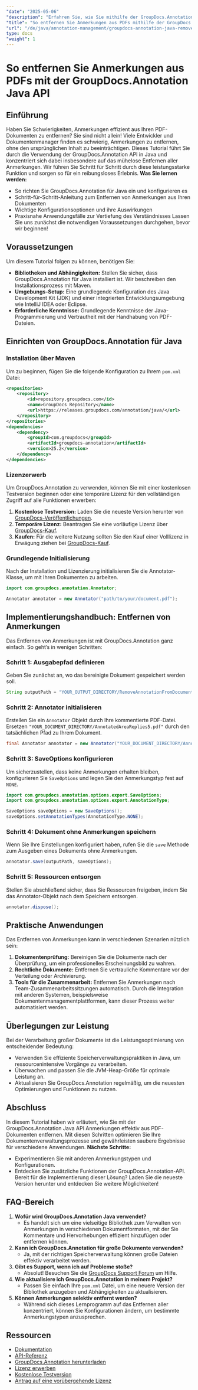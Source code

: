 ```yaml
---
"date": "2025-05-06"
"description": "Erfahren Sie, wie Sie mithilfe der GroupDocs.Annotation-API in Java Anmerkungen nahtlos aus PDF-Dokumenten entfernen. Folgen Sie unserer Schritt-für-Schritt-Anleitung für effizientes Dokumentenmanagement."
"title": "So entfernen Sie Anmerkungen aus PDFs mithilfe der GroupDocs.Annotation Java-API"
"url": "/de/java/annotation-management/groupdocs-annotation-java-remove-pdf-annotations/"
type: docs
"weight": 1
---
```


# So entfernen Sie Anmerkungen aus PDFs mit der GroupDocs.Annotation Java API
## Einführung
Haben Sie Schwierigkeiten, Anmerkungen effizient aus Ihren PDF-Dokumenten zu entfernen? Sie sind nicht allein! Viele Entwickler und Dokumentenmanager finden es schwierig, Anmerkungen zu entfernen, ohne den ursprünglichen Inhalt zu beeinträchtigen. Dieses Tutorial führt Sie durch die Verwendung der GroupDocs.Annotation API in Java und konzentriert sich dabei insbesondere auf das mühelose Entfernen aller Anmerkungen. Wir führen Sie Schritt für Schritt durch diese leistungsstarke Funktion und sorgen so für ein reibungsloses Erlebnis.
**Was Sie lernen werden:**
- So richten Sie GroupDocs.Annotation für Java ein und konfigurieren es
- Schritt-für-Schritt-Anleitung zum Entfernen von Anmerkungen aus Ihren Dokumenten
- Wichtige Konfigurationsoptionen und ihre Auswirkungen
- Praxisnahe Anwendungsfälle zur Vertiefung des Verständnisses
Lassen Sie uns zunächst die notwendigen Voraussetzungen durchgehen, bevor wir beginnen!
## Voraussetzungen
Um diesem Tutorial folgen zu können, benötigen Sie:
- **Bibliotheken und Abhängigkeiten:** Stellen Sie sicher, dass GroupDocs.Annotation für Java installiert ist. Wir beschreiben den Installationsprozess mit Maven.
- **Umgebungs-Setup:** Eine grundlegende Konfiguration des Java Development Kit (JDK) und einer integrierten Entwicklungsumgebung wie IntelliJ IDEA oder Eclipse.
- **Erforderliche Kenntnisse:** Grundlegende Kenntnisse der Java-Programmierung und Vertrautheit mit der Handhabung von PDF-Dateien.
## Einrichten von GroupDocs.Annotation für Java
### Installation über Maven
Um zu beginnen, fügen Sie die folgende Konfiguration zu Ihrem `pom.xml` Datei:
```xml
<repositories>
    <repository>
        <id>repository.groupdocs.com</id>
        <name>GroupDocs Repository</name>
        <url>https://releases.groupdocs.com/annotation/java/</url>
    </repository>
</repositories>
<dependencies>
    <dependency>
        <groupId>com.groupdocs</groupId>
        <artifactId>groupdocs-annotation</artifactId>
        <version>25.2</version>
    </dependency>
</dependencies>
```
### Lizenzerwerb
Um GroupDocs.Annotation zu verwenden, können Sie mit einer kostenlosen Testversion beginnen oder eine temporäre Lizenz für den vollständigen Zugriff auf alle Funktionen erwerben:
1. **Kostenlose Testversion:** Laden Sie die neueste Version herunter von [GroupDocs-Veröffentlichungen](https://releases.groupdocs.com/annotation/java/).
2. **Temporäre Lizenz:** Beantragen Sie eine vorläufige Lizenz über [GroupDocs-Kauf](https://purchase.groupdocs.com/temporary-license/).
3. **Kaufen:** Für die weitere Nutzung sollten Sie den Kauf einer Volllizenz in Erwägung ziehen bei [GroupDocs-Kauf](https://purchase.groupdocs.com/buy).
### Grundlegende Initialisierung
Nach der Installation und Lizenzierung initialisieren Sie die Annotator-Klasse, um mit Ihren Dokumenten zu arbeiten.
```java
import com.groupdocs.annotation.Annotator;

Annotator annotator = new Annotator("path/to/your/document.pdf");
```
## Implementierungshandbuch: Entfernen von Anmerkungen
Das Entfernen von Anmerkungen ist mit GroupDocs.Annotation ganz einfach. So geht’s in wenigen Schritten:
### Schritt 1: Ausgabepfad definieren
Geben Sie zunächst an, wo das bereinigte Dokument gespeichert werden soll.
```java
String outputPath = "YOUR_OUTPUT_DIRECTORY/RemoveAnnotationFromDocument.pdf"; // Aktualisieren Sie mit Ihrem Pfad
```
### Schritt 2: Annotator initialisieren
Erstellen Sie ein `Annotator` Objekt durch Ihre kommentierte PDF-Datei. Ersetzen `"YOUR_DOCUMENT_DIRECTORY/AnnotatedAreaReplies5.pdf"` durch den tatsächlichen Pfad zu Ihrem Dokument.
```java
final Annotator annotator = new Annotator("YOUR_DOCUMENT_DIRECTORY/AnnotatedAreaReplies5.pdf");
```
### Schritt 3: SaveOptions konfigurieren
Um sicherzustellen, dass keine Anmerkungen erhalten bleiben, konfigurieren Sie `SaveOptions` und legen Sie den Anmerkungstyp fest auf `NONE`.
```java
import com.groupdocs.annotation.options.export.SaveOptions;
import com.groupdocs.annotation.options.export.AnnotationType;

SaveOptions saveOptions = new SaveOptions();
saveOptions.setAnnotationTypes(AnnotationType.NONE);
```
### Schritt 4: Dokument ohne Anmerkungen speichern
Wenn Sie Ihre Einstellungen konfiguriert haben, rufen Sie die `save` Methode zum Ausgeben eines Dokuments ohne Anmerkungen.
```java
annotator.save(outputPath, saveOptions);
```
### Schritt 5: Ressourcen entsorgen
Stellen Sie abschließend sicher, dass Sie Ressourcen freigeben, indem Sie das Annotator-Objekt nach dem Speichern entsorgen.
```java
annotator.dispose();
```
## Praktische Anwendungen
Das Entfernen von Anmerkungen kann in verschiedenen Szenarien nützlich sein:
1. **Dokumentenprüfung:** Bereinigen Sie die Dokumente nach der Überprüfung, um ein professionelles Erscheinungsbild zu wahren.
2. **Rechtliche Dokumente:** Entfernen Sie vertrauliche Kommentare vor der Verteilung oder Archivierung.
3. **Tools für die Zusammenarbeit:** Entfernen Sie Anmerkungen nach Team-Zusammenarbeitssitzungen automatisch.
Durch die Integration mit anderen Systemen, beispielsweise Dokumentenmanagementplattformen, kann dieser Prozess weiter automatisiert werden.
## Überlegungen zur Leistung
Bei der Verarbeitung großer Dokumente ist die Leistungsoptimierung von entscheidender Bedeutung:
- Verwenden Sie effiziente Speicherverwaltungspraktiken in Java, um ressourcenintensive Vorgänge zu verarbeiten.
- Überwachen und passen Sie die JVM-Heap-Größe für optimale Leistung an.
- Aktualisieren Sie GroupDocs.Annotation regelmäßig, um die neuesten Optimierungen und Funktionen zu nutzen.
## Abschluss
In diesem Tutorial haben wir erläutert, wie Sie mit der GroupDocs.Annotation Java API Anmerkungen effektiv aus PDF-Dokumenten entfernen. Mit diesen Schritten optimieren Sie Ihre Dokumentenverwaltungsprozesse und gewährleisten saubere Ergebnisse für verschiedene Anwendungen.
**Nächste Schritte:**
- Experimentieren Sie mit anderen Anmerkungstypen und Konfigurationen.
- Entdecken Sie zusätzliche Funktionen der GroupDocs.Annotation-API.
Bereit für die Implementierung dieser Lösung? Laden Sie die neueste Version herunter und entdecken Sie weitere Möglichkeiten!
## FAQ-Bereich
1. **Wofür wird GroupDocs.Annotation Java verwendet?**
   - Es handelt sich um eine vielseitige Bibliothek zum Verwalten von Anmerkungen in verschiedenen Dokumentformaten, mit der Sie Kommentare und Hervorhebungen effizient hinzufügen oder entfernen können.
2. **Kann ich GroupDocs.Annotation für große Dokumente verwenden?**
   - Ja, mit der richtigen Speicherverwaltung können große Dateien effektiv verarbeitet werden.
3. **Gibt es Support, wenn ich auf Probleme stoße?**
   - Absolut! Besuchen Sie die [GroupDocs Support Forum](https://forum.groupdocs.com/c/annotation/) um Hilfe.
4. **Wie aktualisiere ich GroupDocs.Annotation in meinem Projekt?**
   - Passen Sie einfach Ihre `pom.xml` Datei, um eine neuere Version der Bibliothek anzugeben und Abhängigkeiten zu aktualisieren.
5. **Können Anmerkungen selektiv entfernt werden?**
   - Während sich dieses Lernprogramm auf das Entfernen aller konzentriert, können Sie Konfigurationen ändern, um bestimmte Anmerkungstypen anzusprechen.
## Ressourcen
- [Dokumentation](https://docs.groupdocs.com/annotation/java/)
- [API-Referenz](https://reference.groupdocs.com/annotation/java/)
- [GroupDocs.Annotation herunterladen](https://releases.groupdocs.com/annotation/java/)
- [Lizenz erwerben](https://purchase.groupdocs.com/buy)
- [Kostenlose Testversion](https://releases.groupdocs.com/annotation/java/)
- [Antrag auf eine vorübergehende Lizenz](https://purchase.groupdocs.com/temporary-license/)